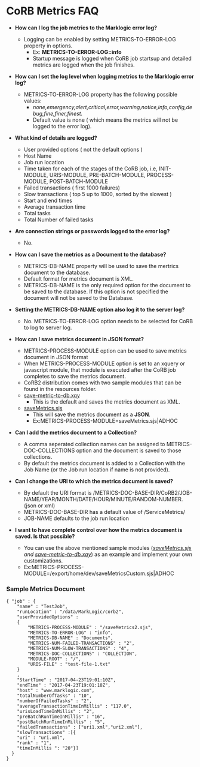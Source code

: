 # CoRB Metrics FAQ

* **How can I log the job metrics to the Marklogic error log?**
    * Logging can be enabled by setting METRICS-TO-ERROR-LOG property in options.
        + Ex: **METRICS-TO-ERROR-LOG=info**
        + Startup message is logged when CoRB job startsup and detailed metrics are logged when the job finishes.
* **How can I set the log level when logging metrics to the Marklogic error log?**
    * METRICS-TO-ERROR-LOG property has the following possible values:
      +  *none,emergency,alert,critical,error,warning,notice,info,config,debug,fine,finer,finest.*
      + Default value is none ( which means the metrics will not be logged to the error log).
* **What kind of details are logged?**
    * User provided options ( not the default options )
    * Host Name
    * Job run location 
    * Time taken for each of the stages of the CoRB job, i.e, INIT-MODULE, URIS-MODULE, PRE-BATCH-MODULE, PROCESS-MODULE, POST-BATCH-MODULE
    * Failed transactions ( first 1000 failures)
    * Slow transactions ( top 5 up to 1000, sorted by the slowest )
    * Start and end times
    * Average transaction time
    * Total tasks 
    * Total Number of failed tasks
 * **Are connection strings or passwords logged to the error log?**
    * No. 
* **How can I save the metrics as a Document to the database?**
    * METRICS-DB-NAME property will be used to save the mertrics document to the database.
    * Default format for metrics document is XML.
    * METRICS-DB-NAME is the only required option for the document to be saved to the database. If this option is not specified the document will not be saved to the Database.
* **Setting the METRICS-DB-NAME option also log it to the server log?**
    * No. METRICS-TO-ERROR-LOG option needs to be selected for CoRB to log to server log.
* **How can I save metrics document in JSON format?**
   * METRICS-PROCESS-MODULE option can be used to save metrics document in JSON format
   * When METRICS-PROCESS-MODULE option is set to an xquery or javascript module, that module is executed after the CoRB job completes to save the metrics document.
   * CoRB2 distribution comes with two sample modules that can be found in the resources folder.
    + [save-metric-to-db.xqy](corb2/src/main/resources/save-metric-to-db.xqy)
        + This is the default and saves the metrics document as XML.
    + [saveMetrics.sjs](corb2/src/main/resources/saveMetrics.sjs)
        + This will save the metrics document as a **JSON**.
        + Ex:METRICS-PROCESS-MODULE=saveMetrics.sjs|ADHOC
* **Can I add the metrics document to a Collection?**
    + A comma seperated collection names can be assigned to METRICS-DOC-COLLECTIONS option and the document is saved to those collections.
    + By default the metrics document is added to a Collection with the Job Name (or the Job run location if name is not provided).
    
* **Can I change the URI to which the metrics document is saved?**
    * By default the URI format is /METRICS-DOC-BASE-DIR/CoRB2/JOB-NAME/YEAR/MONTH/DATE/HOUR/MINUTE/RANDOM-NUMBER.(json or xml)
    * METRICS-DOC-BASE-DIR has a default value of /ServiceMetrics/
    * JOB-NAME defaults to the job run location
     
* **I want to have complete control over how the metrics document is saved. Is that possible?**
    * You can use the above mentioned sample modules (*[saveMetrics.sjs](corb2/src/main/resources/saveMetrics.sjs) and [save-metric-to-db.xqy](corb2/src/main/resources/save-metric-to-db.xqy)*) as an example and implement your own customizations.
    + Ex:METRICS-PROCESS-MODULE=/export/home/dev/saveMetricsCustom.sjs|ADHOC

### Sample Metrics Document
```
{ "job" : {
    "name" : "TestJob",
    "runLocation" : "/data/MarkLogic/corb2",
    "userProvidedOptions" :
    {
        "METRICS-PROCESS-MODULE" : "/saveMetrics2.sjs",
        "METRICS-TO-ERROR-LOG" : "info",
        "METRICS-DB-NAME" : "Documents",
        "METRICS-NUM-FAILED-TRANSACTIONS" : "2",
        "METRICS-NUM-SLOW-TRANSACTIONS" : "4",
        "METRICS-DOC-COLLECTIONS" : "COLLECTION",
        "MODULE-ROOT" : "/",
        "URIS-FILE" : "test-file-1.txt"
    }
    ,
    "StartTime" : "2017-04-23T19:01:10Z",
    "endTime" : "2017-04-23T19:01:10Z",
    "host" : "www.marklogic.com",
    "totalNumberOfTasks" : "10",
    "numberOfFailedTasks" : "2",
    "averageTransactionTimeInMillis" : "117.0",
    "urisLoadTimeInMillis" : "2",
    "preBatchRunTimeInMillis" : "16",
    "postBatchRunTimeInMillis" : "5",
    "failedTransactions" : ["uri1.xml","uri2.xml"],
    "slowTransactions" :[{
    "uri" : "uri.xml",
    "rank" : "1",
    "timeInMillis ": "20"}]
  }
}
